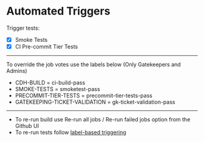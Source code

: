 <!--
 Licensed to Cloudera, Inc. under one
 or more contributor license agreements.  See the NOTICE file
 distributed with this work for additional information
 regarding copyright ownership.  Cloudera, Inc. licenses this file
 to you under the Apache License, Version 2.0 (the
 "License"); you may not use this file except in compliance
 with the License.  You may obtain a copy of the License at

     http://www.apache.org/licenses/LICENSE-2.0

 Unless required by applicable law or agreed to in writing, software
 distributed under the License is distributed on an "AS IS" BASIS,
 WITHOUT WARRANTIES OR CONDITIONS OF ANY KIND, either express or implied.
 See the License for the specific language governing permissions and
 limitations under the License.
-->

Automated Triggers
==============
Trigger tests:

- [x] Smoke Tests
- [x] CI Pre-commit Tier Tests
------------------------------------------
To override the job votes use the labels below (Only Gatekeepers and Admins)

* CDH-BUILD                       = ci-build-pass
* SMOKE-TESTS                     = smoketest-pass
* PRECOMMIT-TIER-TESTS            = precommit-tier-tests-pass
* GATEKEEPING-TICKET-VALIDATION   = gk-ticket-validation-pass
-----------
* To re-run build use Re-run all jobs / Re-run failed jobs option from the Github UI
* To re-run tests follow [label-based triggering](https://cloudera.atlassian.net/wiki/spaces/ENG/pages/10776412161)
